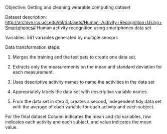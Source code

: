 Objective: Getting and cleaning wearable computing dataset

Dataset description:
http://archive.ics.uci.edu/ml/datasets/Human+Activity+Recognition+Using+Smartphones#
Human activity recognition using smartphones data set

Variables: 561 variables generated by multiple sensors

Data transformation steps:
1. Merges the training and the test sets to create one data set.

2. Extracts only the measurements on the mean and standard deviation for each measurement.

3. Uses descriptive activity names to name the activities in the data set

4. Appropriately labels the data set with descriptive variable names.

5. From the data set in step 4, creates a second, independent tidy data set with the average 
of each variable for each activity and each subject.

For the final dataset
Column indicates the mean and std variables, row indicates each activity and each subject, and value indicates the mean value.
